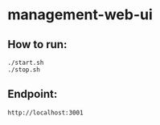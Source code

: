# management-web-ui

## How to run:
```
./start.sh
./stop.sh
```

## Endpoint:
```
http://localhost:3001
```